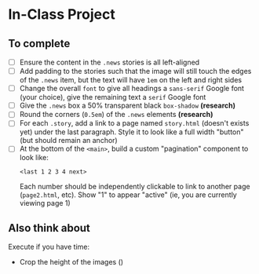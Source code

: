 # In-Class Project

## To complete

- [ ] Ensure the content in the `.news` stories is all left-aligned
- [ ] Add padding to the stories such that the image will still touch the edges of the `.news` item, but the text will have `1em` on the left and right sides
- [ ] Change the overall `font` to give all headings a `sans-serif` Google font (your choice), give the remaining text a `serif` Google font
- [ ] Give the `.news` box a 50% transparent black `box-shadow` **(research)**
- [ ] Round the corners (`0.5em`) of the `.news` elements **(research)**
- [ ] For each `.story`, add a link to a page named `story.html` (doesn't exists yet) under the last paragraph. Style it to look like a full width "button" (but should remain an anchor)
- [ ] At the bottom of the `<main>`, build a custom "pagination" component to look like:
    ```
    <last 1 2 3 4 next>
    ```
  Each number should be independently clickable to link to another page (`page2.html`, etc). Show "1" to appear "active" (ie, you are currently viewing page 1)

## Also think about

Execute if you have time:

- Crop the height of the images ()